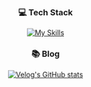 <div align=center>
  
### 💻 Tech Stack

[![My Skills](https://skillicons.dev/icons?i=js,ts,react,next,vercel,mongo)](https://skillicons.dev)


### 📚 Blog
[![Velog's GitHub stats](https://velog-readme-stats.vercel.app/api?name=reenact11)](https://github.com/reenact11/velog-readme-stats)

</div>
